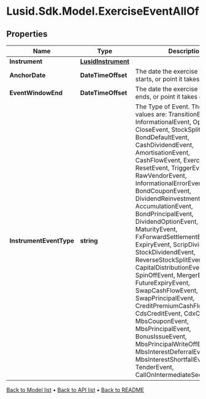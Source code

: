 # Lusid.Sdk.Model.ExerciseEventAllOf

## Properties

Name | Type | Description | Notes
------------ | ------------- | ------------- | -------------
**Instrument** | [**LusidInstrument**](LusidInstrument.md) |  | 
**AnchorDate** | **DateTimeOffset** | The date the exercise window starts, or point it takes effect on. | 
**EventWindowEnd** | **DateTimeOffset** | The date the exercise window ends, or point it takes effect on. | [optional] [readonly] 
**InstrumentEventType** | **string** | The Type of Event. The available values are: TransitionEvent, InformationalEvent, OpenEvent, CloseEvent, StockSplitEvent, BondDefaultEvent, CashDividendEvent, AmortisationEvent, CashFlowEvent, ExerciseEvent, ResetEvent, TriggerEvent, RawVendorEvent, InformationalErrorEvent, BondCouponEvent, DividendReinvestmentEvent, AccumulationEvent, BondPrincipalEvent, DividendOptionEvent, MaturityEvent, FxForwardSettlementEvent, ExpiryEvent, ScripDividendEvent, StockDividendEvent, ReverseStockSplitEvent, CapitalDistributionEvent, SpinOffEvent, MergerEvent, FutureExpiryEvent, SwapCashFlowEvent, SwapPrincipalEvent, CreditPremiumCashFlowEvent, CdsCreditEvent, CdxCreditEvent, MbsCouponEvent, MbsPrincipalEvent, BonusIssueEvent, MbsPrincipalWriteOffEvent, MbsInterestDeferralEvent, MbsInterestShortfallEvent, TenderEvent, CallOnIntermediateSecuritiesEvent | 

[Back to Model list](../README.md#documentation-for-models) &#8226; [Back to API list](../README.md#documentation-for-api-endpoints) &#8226; [Back to README](../README.md)

